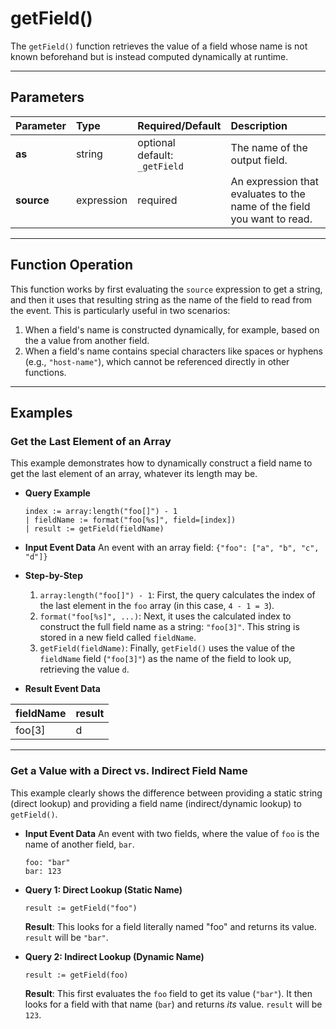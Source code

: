 # getField()

The `getField()` function retrieves the value of a field whose name is not known beforehand but is instead computed dynamically at runtime.

***

## Parameters

| Parameter | Type | Required/Default | Description |
| :--- | :--- | :--- | :--- |
| **as** | string | optional <br> default: `_getField` | The name of the output field. |
| **source**| expression | required | An expression that evaluates to the name of the field you want to read. |

***

## Function Operation

This function works by first evaluating the `source` expression to get a string, and then it uses that resulting string as the name of the field to read from the event. This is particularly useful in two scenarios:
1.  When a field's name is constructed dynamically, for example, based on the a value from another field.
2.  When a field's name contains special characters like spaces or hyphens (e.g., `"host-name"`), which cannot be referenced directly in other functions.

***

## Examples

### Get the Last Element of an Array

This example demonstrates how to dynamically construct a field name to get the last element of an array, whatever its length may be.

* **Query Example**
    ```
    index := array:length("foo[]") - 1
    | fieldName := format("foo[%s]", field=[index])
    | result := getField(fieldName)
    ```

* **Input Event Data**
    An event with an array field:
    `{"foo": ["a", "b", "c", "d"]}`

* **Step-by-Step**
    1.  `array:length("foo[]") - 1`: First, the query calculates the index of the last element in the `foo` array (in this case, `4 - 1 = 3`).
    2.  `format("foo[%s]", ...)`: Next, it uses the calculated index to construct the full field name as a string: `"foo[3]"`. This string is stored in a new field called `fieldName`.
    3.  `getField(fieldName)`: Finally, `getField()` uses the value of the `fieldName` field (`"foo[3]"`) as the name of the field to look up, retrieving the value `d`.

* **Result Event Data**

| fieldName | result |
| :--- | :--- |
| foo[3] | d |

---

### Get a Value with a Direct vs. Indirect Field Name

This example clearly shows the difference between providing a static string (direct lookup) and providing a field name (indirect/dynamic lookup) to `getField()`.

* **Input Event Data**
    An event with two fields, where the value of `foo` is the name of another field, `bar`.
    ```
    foo: "bar"
    bar: 123
    ```

* **Query 1: Direct Lookup (Static Name)**
    ```
    result := getField("foo")
    ```
    **Result**: This looks for a field literally named "foo" and returns its value. `result` will be `"bar"`.

* **Query 2: Indirect Lookup (Dynamic Name)**
    ```
    result := getField(foo)
    ```
    **Result**: This first evaluates the `foo` field to get its value (`"bar"`). It then looks for a field with that name (`bar`) and returns *its* value. `result` will be `123`.